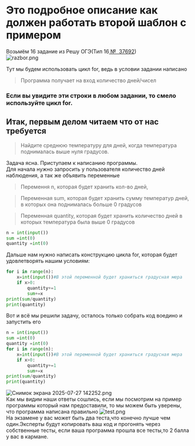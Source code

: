 # Это подробное описание как должен работать второй шаблон с примером #
Возьмём 16 задание из Решу ОГЭ(Тип 16[ №  37692](https://inf-oge.sdamgia.ru/problem?id=37692))\
![razbor.png](https://github.com/Emer0lD/foto/blob/main/razbor.png)

Тут мы будем использовать цикл for, ведь в условии задании написано
>Программа получает на вход количество дней/чисел


### Если вы увидите эти строки в любом задании, то смело используйте цикл for. ###


## Итак, первым делом читаем что от нас требуется ##
>Найдите среднюю температуру для дней, когда температура поднималась выше нуля градусов.

Задача ясна. Приступаем к написанию программы. \
Для начала нужно запросить у пользователя количество дней наблюдения, а так же объявить переменные
>Перемення n, которая будет хранить кол-во дней, 

>Переменная sum, которая будет хранить сумму температур дней, в которых она поднималась больше 0 градусов

>Переменная quantity, которая будет хранить количество дней в которых температура была выше 0 градусов

```python
n = int(input())
sum =int(0)
quantity =int(0)
```
Дальше нам нужно написать конструкцию цикла for, которая будет удовлетворять нашим условиям:
```python
for i in range(n):
    x=int(input())#В этой переменной будет храниться градусная мера 
    if x>0:
        quantity+=1
        sum+=x
print(sum/quantity)
print(quantity)
```
Вот и всё мы решили задачу, осталось только собрать код воедино и запустить его
```python
n = int(input())
sum =int(0)
quantity =int(0)
for i in range(n):
    x=int(input())#В этой переменной будет храниться градусная мера 
    if x>0:
        quantity+=1
        sum+=x
print(sum/quantity)
print(quantity)
```
![Снимок экрана 2025-07-27 142252.png](https://github.com/Emer0lD/foto/blob/main/%D0%A1%D0%BD%D0%B8%D0%BC%D0%BE%D0%BA%20%D1%8D%D0%BA%D1%80%D0%B0%D0%BD%D0%B0%202025-07-27%20142252.png)\
Как мы видим наши ответы сошлись, если мы посмотрим на пример программы который нам предоставили, то мы можем быть уверены, что программа написана правильно  ![test.png](https://github.com/Emer0lD/foto/blob/main/test.png) \
На экзамене у вас может быть два теста,что конечно лучше чем один.Эксперты будут копировать ваш код и прогонять через собственные тесты, если ваша программа прошла все тесты,то 2 балла у вас в кармане.
